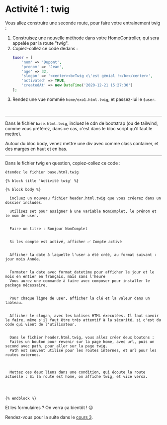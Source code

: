 # Activité 1 : twig

Vous allez construire une seconde route, pour faire votre entrainement twig :
1. Construisez une nouvelle méthode dans votre HomeController, qui sera appelée par la route "twig". 
2. Copiez-collez ce code dedans :
    ```php
    $user = [
        'nom' => 'Dupont',
        'prenom' => 'Jean',
        'age' => 32,
        'slogan' => '<center><b>Twig c\'est génial !</b></center>',
        'activated' => TRUE,
        'createdAt' => new DateTime('2020-12-21 15:27:30')
    ];
    ```
3. Rendez une vue nommée `home/exo1.html.twig`, et passez-lui le `$user`.

<br>

---

Dans le fichier `base.html.twig`, incluez le cdn de bootstrap (ou de tailwind, comme vous préférez, dans ce cas, c'est dans le bloc script qu'il faut le mettre).

Autour du bloc body, venez mettre une div avec comme class container, et des marges en haut et en bas.
<br>

---

Dans le fichier twig en question, copiez-collez ce code :

```twig
étendez le fichier base.html.twig

{% block title 'Activité twig' %}
  
{% block body %}

  incluez un nouveau fichier header.html.twig que vous créerez dans un dossier includes.

  utilisez set pour assigner à une variable NomComplet, le prénom et le nom de user.


  Faire un titre : Bonjour NomComplet


  Si les compte est activé, afficher ✅ Compte activé


  Afficher la date à laquelle l'user a été créé, au format suivant : jour mois Année.


  Formater la date avec format_datetime pour afficher le jour et le mois en entier en français, mais sans l'heure
  Vous aurez une commande à faire avec composer pour installer le package nécessaire.


  Pour chaque ligne de user, afficher la clé et la valeur dans un tableau.


  Afficher le slogan, avec les balises HTML éxecutées. Il faut savoir le faire, même s'il faut être très attentif à la sécurité, si c'est du code qui vient de l'utilisateur.


  Dans le fichier header.html.twig, vous allez créer deux boutons :
  Faites un bouton pour revenir sur la page home, avec url, puis un second avec path, pour aller sur la page twig.
  Path est souvent utilisé pour les routes internes, et url pour les routes externes.

  

  Mettez ces deux liens dans une condition, qui écoute la route actuelle : Si la route est home, on affiche twig, et vice versa.
  
  

  
{% endblock %}
```

Et les formulaires ? On verra ça bientôt ! 😉

Rendez-vous pour la suite dans le [cours 3](<04 cours 3.md>).